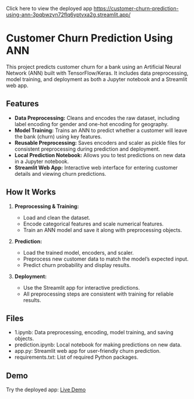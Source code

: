Click here to view the deployed app https://customer-churn-prediction-using-ann-3pqbwzyn72flq6yptvxa2g.streamlit.app/



# Customer Churn Prediction Using ANN

This project predicts customer churn for a bank using an Artificial Neural Network (ANN) built with TensorFlow/Keras. It includes data preprocessing, model training, and deployment as both a Jupyter notebook and a Streamlit web app.

## Features

- **Data Preprocessing:** Cleans and encodes the raw dataset, including label encoding for gender and one-hot encoding for geography.
- **Model Training:** Trains an ANN to predict whether a customer will leave the bank (churn) using key features.
- **Reusable Preprocessing:** Saves encoders and scaler as pickle files for consistent preprocessing during prediction and deployment.
- **Local Prediction Notebook:** Allows you to test predictions on new data in a Jupyter notebook.
- **Streamlit Web App:** Interactive web interface for entering customer details and viewing churn predictions.

## How It Works

1. **Preprocessing & Training:**  
   - Load and clean the dataset.
   - Encode categorical features and scale numerical features.
   - Train an ANN model and save it along with preprocessing objects.

2. **Prediction:**  
   - Load the trained model, encoders, and scaler.
   - Preprocess new customer data to match the model’s expected input.
   - Predict churn probability and display results.

3. **Deployment:**  
   - Use the Streamlit app for interactive predictions.
   - All preprocessing steps are consistent with training for reliable results.

## Files

- 1.ipynb: Data preprocessing, encoding, model training, and saving objects.
- prediction.ipynb: Local notebook for making predictions on new data.
- app.py: Streamlit web app for user-friendly churn prediction.
- requirements.txt: List of required Python packages.

## Demo

Try the deployed app: [Live Demo](https://customer-churn-prediction-using-ann-3pqbwzyn72flq6yptvxa2g.streamlit.app/)

